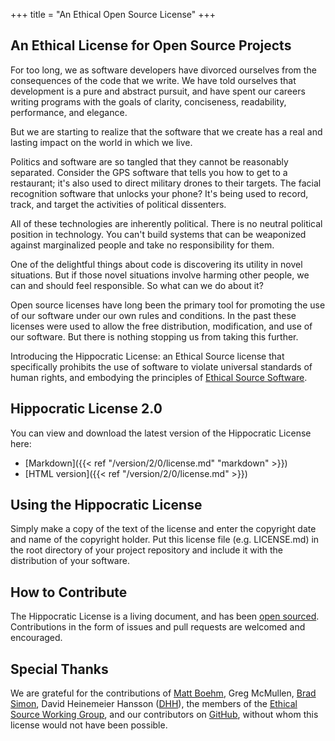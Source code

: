 +++
title = "An Ethical Open Source License"
+++

## An Ethical License for Open Source Projects
For too long, we as software developers have divorced ourselves from the consequences of the code that we write. We have told ourselves that development is a pure and abstract pursuit, and have spent our careers writing programs with the goals of clarity, conciseness, readability, performance, and elegance.

But we are starting to realize that the software that we create has a real and lasting impact on the world in which we live.

Politics and software are so tangled that they cannot be reasonably separated. Consider the GPS software that tells you how to get to a restaurant; it's also used to direct military drones to their targets. The facial recognition software  that unlocks your phone? It's being used to record, track, and target the activities of political dissenters.

All of these technologies are inherently political. There is no neutral political position in technology. You can't build systems that can be weaponized against marginalized people and take no responsibility for them.

One of the delightful things about code is discovering its utility in novel situations. But if those novel situations involve harming other people, we can and should feel responsible. So what can we do about it?

Open source licenses have long been the primary tool for promoting the use of our software under our own rules and conditions. In the past these licenses were used to allow the free distribution, modification, and use of our software. But there is nothing stopping us from taking this further.

Introducing the Hippocratic License: an Ethical Source license that specifically prohibits the use of software to violate universal standards of human rights, and embodying the principles of [Ethical Source Software](https://ethicalsource.dev/definition).

## Hippocratic License 2.0

You can view and download the latest version of the Hippocratic License here:

- [Markdown]({{< ref "/version/2/0/license.md" "markdown" >}})
- [HTML version]({{< ref "/version/2/0/license.md" >}})

## Using the Hippocratic License

Simply make a copy of the text of the license and enter the copyright date and name of the copyright holder. Put this license file (e.g. LICENSE.md) in the root directory of your project repository and include it with the distribution of your software.

## How to Contribute

The Hippocratic License is a living document, and has been [open sourced](https://github.com/ContributorCovenant/hippocratic-license "Hippocratic License source code"). Contributions in the form of issues and pull requests are welcomed and encouraged.

## Special Thanks
We are grateful for the contributions of [Matt Boehm](https://twitter.com/bigolewannabe), Greg McMullen, [Brad Simon](https://bradsimonlaw.com), David Heinemeier Hansson ([DHH](https://twitter.com/dhh)), the members of the [Ethical Source Working Group](https://ethicalsource.dev), and our contributors on [GitHub](https://github.com/ContributorCovenant/hippocratic-license), without whom this license would not have been possible.
